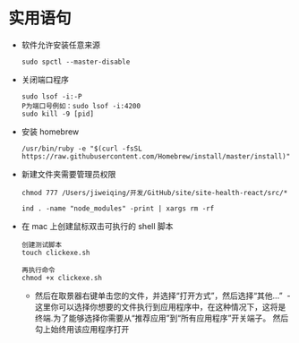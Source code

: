 # 实用语句

-   软件允许安装任意来源
    ```
    sudo spctl --master-disable
    ```
-   关闭端口程序
    ```
    sudo lsof -i:-P
    P为端口号例如：sudo lsof -i:4200
    sudo kill -9 [pid]
    ```
-   安装 homebrew
    ```
    /usr/bin/ruby -e "$(curl -fsSL https://raw.githubusercontent.com/Homebrew/install/master/install)"
    ```
-   新建文件夹需要管理员权限

    ```
    chmod 777 /Users/jiweiqing/开发/GitHub/site/site-health-react/src/*

    ind . -name "node_modules" -print | xargs rm -rf
    ```

-   在 mac 上创建鼠标双击可执行的 shell 脚本
    ```
    创建测试脚本
    touch clickexe.sh

    再执行命令
    chmod +x clickexe.sh
    ```
    -   然后在取景器右键单击您的文件，并选择“打开方式”，然后选择“其他...”  - 这里你可以选择你想要的文件执行到应用程序中，在这种情况下，这将是终端.为了能够选择你需要从“推荐应用”到“所有应用程序”开关端子。
        然后勾上始终用该应用程序打开
